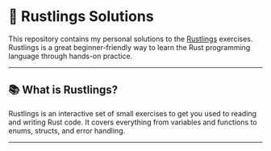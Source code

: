 # 🦀 Rustlings Solutions

This repository contains my personal solutions to the [Rustlings](https://github.com/rust-lang/rustlings) exercises. Rustlings is a great beginner-friendly way to learn the Rust programming language through hands-on practice.

---

## 📚 What is Rustlings?

Rustlings is an interactive set of small exercises to get you used to reading and writing Rust code. It covers everything from variables and functions to enums, structs, and error handling.

---